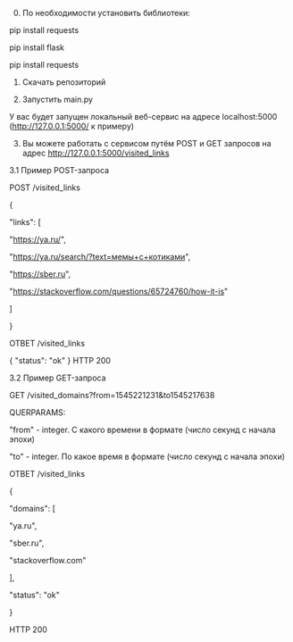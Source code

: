 0. По необходимости установить библиотеки:

pip install requests

pip install flask

pip install requests

1. Скачать репозиторий

2. Запустить main.py

У вас будет запущен локальный веб-сервис на адресе localhost:5000 (http://127.0.0.1:5000/ к примеру)

3. Вы можете работать с сервисом путём POST и GET запросов на адрес http://127.0.0.1:5000/visited_links
   
3.1 Пример POST-запроса

   POST /visited_links

   {

"links": [

"https://ya.ru/",

"https://ya.ru/search/?text=мемы+с+котиками",

"https://sber.ru",

"https://stackoverflow.com/questions/65724760/how-it-is"

]

}

ОТВЕТ /visited_links

{
"status": "ok"
}
HTTP 200

3.2 Пример GET-запроса

GET /visited_domains?from=1545221231&to1545217638

QUERPARAMS:

"from" - integer. С какого времени в формате (число секунд с начала эпохи)

"to" - integer. По какое время в формате (число секунд с начала эпохи)

ОТВЕТ /visited_links

{

"domains": [

"ya.ru",

"sber.ru",

"stackoverflow.com"

],

"status": "ok"

}

HTTP 200

